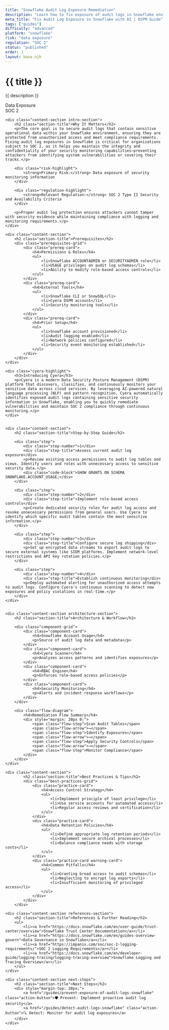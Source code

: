 ```yaml
---
title: "Snowflake Audit Log Exposure Remediation"
description: "Learn how to fix exposure of audit logs in Snowflake environments. Follow step-by-step guidance for SOC 2 compliance."
meta_title: "Fix Audit Log Exposure in Snowflake with AI | DSPM Guide"
tags: ["guides"]
difficulty: "advanced"
platform: "snowflake"
risk: "data exposure"
regulation: "SOC 2"
status: "published"
order: 1
layout: base.njk
---
```


<div class="container">
    <div class="header">
        <h1>{{ title }}</h1>
        <p>{{ description }}</p>
        <div class="badge">Data Exposure</div>
        <div class="badge regulation">SOC 2</div>
    </div>

    <div class="content-section intro-section">
        <h2 class="section-title">Why It Matters</h2>
        <p>The core goal is to secure audit logs that contain sensitive operational data within your Snowflake environment, ensuring they are protected from unauthorized access and meet compliance requirements. Fixing audit log exposures in Snowflake is critical for organizations subject to SOC 2, as it helps you maintain the integrity and confidentiality of your security monitoring capabilities—preventing attackers from identifying system vulnerabilities or covering their tracks.</p>
        
        <div class="risk-highlight">
            <strong>Primary Risk:</strong> Data exposure of security monitoring information
        </div>
        
        <div class="regulation-highlight">
            <strong>Relevant Regulation:</strong> SOC 2 Type II Security and Availability Criteria
        </div>
        
        <p>Proper audit log protection ensures attackers cannot tamper with security evidence while maintaining compliance with logging and monitoring requirements.</p>
    </div>

    <div class="content-section">
        <h2 class="section-title">Prerequisites</h2>
        <div class="prerequisites-grid">
            <div class="prereq-card">
                <h4>Permissions & Roles</h4>
                <ul>
                    <li>Snowflake ACCOUNTADMIN or SECURITYADMIN role</li>
                    <li>USAGE privileges on audit log schemas</li>
                    <li>Ability to modify role-based access controls</li>
                </ul>
            </div>
            <div class="prereq-card">
                <h4>External Tools</h4>
                <ul>
                    <li>Snowflake CLI or SnowSQL</li>
                    <li>Cyera DSPM account</li>
                    <li>Security monitoring tools</li>
                </ul>
            </div>
            <div class="prereq-card">
                <h4>Prior Setup</h4>
                <ul>
                    <li>Snowflake account provisioned</li>
                    <li>Audit logging enabled</li>
                    <li>Network policies configured</li>
                    <li>Security event monitoring established</li>
                </ul>
            </div>
        </div>
    </div>
	
    <div class="cyera-highlight">
        <h3>Introducing Cyera</h3>
        <p>Cyera is a modern Data Security Posture Management (DSPM) platform that discovers, classifies, and continuously monitors your sensitive data across cloud services. By leveraging AI-powered natural language processing (NLP) and pattern recognition, Cyera automatically identifies exposed audit logs containing sensitive security information in Snowflake, enabling you to quickly remediate vulnerabilities and maintain SOC 2 compliance through continuous monitoring.</p>
    </div>
	

    <div class="content-section">
        <h2 class="section-title">Step-by-Step Guide</h2>
        
        <div class="step">
            <div class="step-number">1</div>
            <div class="step-title">Assess current audit log exposure</div>
            <p>Review existing access permissions to audit log tables and views. Identify users and roles with unnecessary access to sensitive security data.</p>
            <div class="code-block">SHOW GRANTS ON SCHEMA SNOWFLAKE.ACCOUNT_USAGE;</div>
        </div>

        <div class="step">
            <div class="step-number">2</div>
            <div class="step-title">Implement role-based access controls</div>
            <p>Create dedicated security roles for audit log access and revoke unnecessary permissions from general users. Use Cyera to identify which specific audit tables contain the most sensitive information.</p>
        </div>

        <div class="step">
            <div class="step-number">3</div>
            <div class="step-title">Configure secure log shipping</div>
            <p>Set up encrypted data streams to export audit logs to secure external systems like SIEM platforms. Implement network-level restrictions and API key rotation policies.</p>
        </div>

        <div class="step">
            <div class="step-number">4</div>
            <div class="step-title">Establish continuous monitoring</div>
            <p>Deploy automated alerting for unauthorized access attempts to audit logs. Configure Cyera's continuous scanning to detect new exposures and policy violations in real-time.</p>
        </div>
    </div>


    <div class="content-section architecture-section">
        <h2 class="section-title">Architecture & Workflow</h2>
        
        <div class="component-grid">
            <div class="component-card">
                <h4>Snowflake Account Usage</h4>
                <p>Source of audit log data and metadata</p>
            </div>
            <div class="component-card">
                <h4>Cyera Scanner</h4>
                <p>Analyzes access patterns and identifies exposures</p>
            </div>
            <div class="component-card">
                <h4>RBAC Engine</h4>
                <p>Enforces role-based access policies</p>
            </div>
            <div class="component-card">
                <h4>Security Monitoring</h4>
                <p>Alerts and incident response workflows</p>
            </div>
        </div>

        <div class="flow-diagram">
            <h4>Remediation Flow Summary</h4>
            <div style="margin: 20px 0;">
                <span class="flow-step">Scan Audit Tables</span>
                <span class="flow-arrow">→</span>
                <span class="flow-step">Identify Exposures</span>
                <span class="flow-arrow">→</span>
                <span class="flow-step">Apply Security Controls</span>
                <span class="flow-arrow">→</span>
                <span class="flow-step">Monitor Compliance</span>
            </div>
        </div>
    </div>

	<div class="content-section">
	        <h2 class="section-title">Best Practices & Tips</h2>
	        <div class="best-practices-grid">
	            <div class="practice-card">
	                <h4>Access Control Strategy</h4>
	                <ul>
	                    <li>Implement principle of least privilege</li>
	                    <li>Use service accounts for automated access</li>
	                    <li>Regular access reviews and certification</li>
	                </ul>
	            </div>
	            <div class="practice-card">
	                <h4>Data Retention Policies</h4>
	                <ul>
	                    <li>Define appropriate log retention periods</li>
	                    <li>Implement secure archival processes</li>
	                    <li>Balance compliance needs with storage costs</li>
	                </ul>
	            </div>
	            <div class="practice-card warning-card">
	                <h4>Common Pitfalls</h4>
	                <ul>
	                    <li>Granting broad access to audit schemas</li>
	                    <li>Neglecting to encrypt log exports</li>
	                    <li>Insufficient monitoring of privileged access</li>
	                </ul>
	            </div>
	        </div>
	    </div>

    <div class="content-section references-section">
        <h2 class="section-title">References & Further Reading</h2>
        <ul>
            <li><a href="https://docs.snowflake.com/en/user-guide/trust-center/overview">Snowflake Trust Center Documentation</a></li>
            <li><a href="https://docs.snowflake.com/en/guides-overview-govern">Data Governance in Snowflake</a></li>
            <li><a href="https://impanix.com/soc/soc-2-logging-requirements/">SOC 2 Logging Requirements</a></li>
            <li><a href="https://docs.snowflake.com/en/developer-guide/logging-tracing/logging-tracing-overview">Snowflake Logging and Tracing Overview</a></li>
        </ul>
    </div>

    <div class="content-section next-steps">
        <h2 class="section-title">Next Steps</h2>
        <div style="margin-top: 20px;">
            <a href="/guides/prevent-exposure-of-audit-logs-snowflake" class="action-button">🛡️ Prevent: Implement proactive audit log security</a>
            <a href="/guides/detect-audit-logs-snowflake" class="action-button">🔍 Detect: Monitor for audit log exposures</a>
        </div>
    </div>
</div>